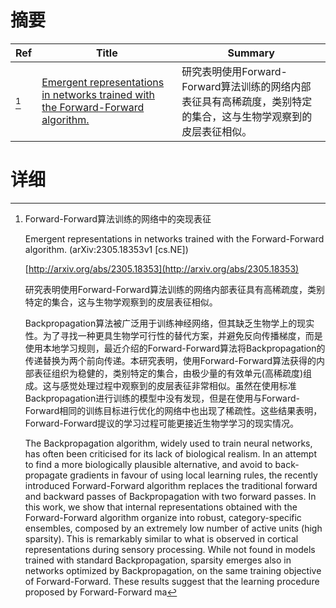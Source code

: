 # 摘要

| Ref | Title | Summary |
| --- | --- | --- |
| [^1] | [Emergent representations in networks trained with the Forward-Forward algorithm.](http://arxiv.org/abs/2305.18353) | 研究表明使用Forward-Forward算法训练的网络内部表征具有高稀疏度，类别特定的集合，这与生物学观察到的皮层表征相似。 |

# 详细

[^1]: Forward-Forward算法训练的网络中的突现表征

    Emergent representations in networks trained with the Forward-Forward algorithm. (arXiv:2305.18353v1 [cs.NE])

    [http://arxiv.org/abs/2305.18353](http://arxiv.org/abs/2305.18353)

    研究表明使用Forward-Forward算法训练的网络内部表征具有高稀疏度，类别特定的集合，这与生物学观察到的皮层表征相似。

    

    Backpropagation算法被广泛用于训练神经网络，但其缺乏生物学上的现实性。为了寻找一种更具生物学可行性的替代方案，并避免反向传播梯度，而是使用本地学习规则，最近介绍的Forward-Forward算法将Backpropagation的传递替换为两个前向传递。本研究表明，使用Forward-Forward算法获得的内部表征组织为稳健的，类别特定的集合，由极少量的有效单元(高稀疏度)组成。这与感觉处理过程中观察到的皮层表征非常相似。虽然在使用标准Backpropagation进行训练的模型中没有发现，但是在使用与Forward-Forward相同的训练目标进行优化的网络中也出现了稀疏性。这些结果表明，Forward-Forward提议的学习过程可能更接近生物学学习的现实情况。

    The Backpropagation algorithm, widely used to train neural networks, has often been criticised for its lack of biological realism. In an attempt to find a more biologically plausible alternative, and avoid to back-propagate gradients in favour of using local learning rules, the recently introduced Forward-Forward algorithm replaces the traditional forward and backward passes of Backpropagation with two forward passes. In this work, we show that internal representations obtained with the Forward-Forward algorithm organize into robust, category-specific ensembles, composed by an extremely low number of active units (high sparsity). This is remarkably similar to what is observed in cortical representations during sensory processing. While not found in models trained with standard Backpropagation, sparsity emerges also in networks optimized by Backpropagation, on the same training objective of Forward-Forward. These results suggest that the learning procedure proposed by Forward-Forward ma
    

